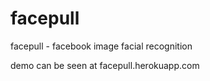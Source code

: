facepull
========

facepull - facebook image facial recognition

demo can be seen at facepull.herokuapp.com